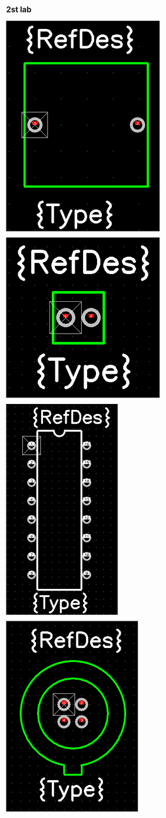 ## 2st lab

![Sample player](pictures/lab2_CAPACITOR.png)

![Sample player](pictures/lab2_DROSSEL.png)

![Sample player](pictures/lab2_K561IE8.png)

![Sample player](pictures/lab2_KT368_NPN.png)
